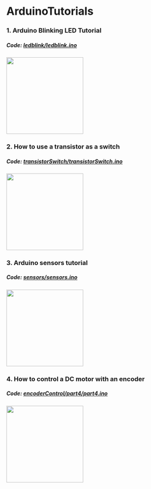 # ArduinoTutorials

### 1. Arduino Blinking LED Tutorial
##### Code: <a href="https://github.com/curiores/ArduinoTutorials/blob/master/ledblink/ledblink.ino" target=”_blank”> ledblink/ledblink.ino </a> 
<a href="https://youtu.be/I0ZIrzoI61g"> <img src="https://img.youtube.com/vi/I0ZIrzoI61g/0.jpg" width="200px"> </a>
<br>
### 2. How to use a transistor as a switch
##### Code: <a href="https://github.com/curiores/ArduinoTutorials/blob/master/transistorSwitch/transistorSwitch.ino" target=”_blank”>  transistorSwitch/transistorSwitch.ino </a> 
<a href="https://youtu.be/L7-JrYH7fNg"> <img src="https://img.youtube.com/vi/L7-JrYH7fNg/0.jpg" width="200px"> </a>
<br>
### 3. Arduino sensors tutorial
##### Code: <a href="https://github.com/curiores/ArduinoTutorials/blob/master/sensors/sensors.ino" target=”_blank”> sensors/sensors.ino </a> 
<a href="https://youtu.be/q9UCSynDEw8"> <img src="https://img.youtube.com/vi/q9UCSynDEw8/0.jpg" width="200px"> </a>
<br>
### 4. How to control a DC motor with an encoder
##### Code: <a href="https://github.com/curiores/ArduinoTutorials/blob/master/encoderControl/part4.ino" target=”_blank”> encoderControl/part4/part4.ino </a> 
<a href="https://youtu.be/dTGITLnYAY0"> <img src="https://youtu.be/dTGITLnYAY0/0.jpg" width="200px"> </a>
<br>
